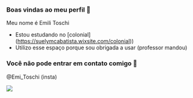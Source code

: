 ### Boas vindas ao meu perfil 💚 

Meu nome é Emili Toschi

- Estou estudando no [colonial] (https://suelymcabatista.wixsite.com/colonial))
- Utilizo esse espaço porque sou obrigada a usar (professor mandou)

### Você não pode entrar em contato comigo 🤙

@Emi_Toschi (insta)

![](https://media1.tenor.com/m/DizXi3Ix80EAAAAd/mad-monkey-mad.gif)

